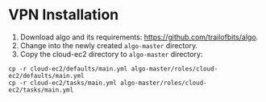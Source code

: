 # VPN Installation
1. Download algo and its requirements: https://github.com/trailofbits/algo.
2. Change into the newly created `algo-master` directory.
3. Copy the cloud-ec2 directory to `algo-master` directory:
```
cp -r cloud-ec2/defaults/main.yml algo-master/roles/cloud-ec2/defaults/main.yml
cp -r cloud-ec2/tasks/main.yml algo-master/roles/cloud-ec2/tasks/main.yml
```
